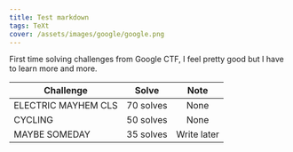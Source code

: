 ```yaml
---
title: Test markdown
tags: TeXt
cover: /assets/images/google/google.png
---
```


First time solving challenges from Google CTF, I feel pretty good but I have to learn more and more. 

| **Challenge** | **Solve** | **Note** |
|-----------|:-------:|:------:|
| ELECTRIC MAYHEM CLS | 70 solves | None |
| CYCLING | 50 solves | None |
| MAYBE SOMEDAY | 35 solves | Write later |

<!--more-->
